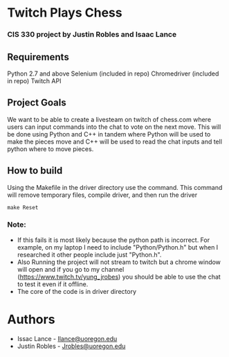 # Twitch Plays Chess
### CIS 330 project by Justin Robles and Isaac Lance

## Requirements
Python 2.7 and above
Selenium (included in repo)
Chromedriver (included in repo)
Twitch API

## Project Goals
We want to be able to create a livesteam on twitch of chess.com where users can input commands into the chat to vote on the next move. This will be done using Python and C++ in tandem where Python will be used to make the pieces move and C++ will be used to read the chat inputs and tell python where to move pieces.

## How to build
Using the Makefile in the driver directory use the command. This command will remove temporary files, compile driver, and then run the driver
```
make Reset
```

### Note:
* If this fails it is most likely because the python path is incorrect. For example, on my laptop I need to include "Python/Python.h" but when I researched it other people include just "Python.h".
* Also Running the project will not stream to twitch but a chrome window will open and if you go to my channel (https://www.twitch.tv/yung_jrobes) you should be able to use the chat to test it even if it offline.
* The core of the code is in driver directory


# Authors
* Issac Lance - Ilance@uoregon.edu
* Justin Robles - Jrobles@uoregon.edu



